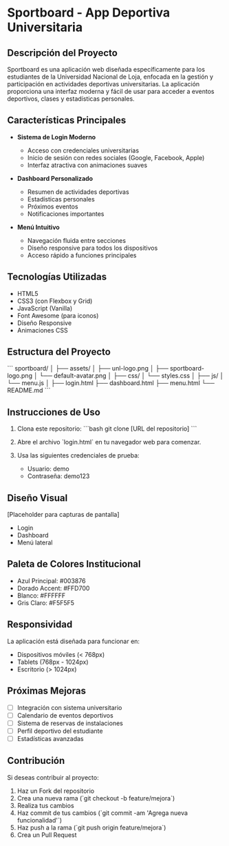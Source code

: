 # Sportboard - App Deportiva Universitaria

## Descripción del Proyecto

Sportboard es una aplicación web diseñada específicamente para los estudiantes de la Universidad Nacional de Loja, enfocada en la gestión y participación en actividades deportivas universitarias. La aplicación proporciona una interfaz moderna y fácil de usar para acceder a eventos deportivos, clases y estadísticas personales.

## Características Principales

- **Sistema de Login Moderno**
  - Acceso con credenciales universitarias
  - Inicio de sesión con redes sociales (Google, Facebook, Apple)
  - Interfaz atractiva con animaciones suaves

- **Dashboard Personalizado**
  - Resumen de actividades deportivas
  - Estadísticas personales
  - Próximos eventos
  - Notificaciones importantes

- **Menú Intuitivo**
  - Navegación fluida entre secciones
  - Diseño responsive para todos los dispositivos
  - Acceso rápido a funciones principales

## Tecnologías Utilizadas

- HTML5
- CSS3 (con Flexbox y Grid)
- JavaScript (Vanilla)
- Font Awesome (para iconos)
- Diseño Responsive
- Animaciones CSS

## Estructura del Proyecto

\`\`\`
sportboard/
│
├── assets/
│   ├── unl-logo.png
│   ├── sportboard-logo.png
│   └── default-avatar.png
│
├── css/
│   └── styles.css
│
├── js/
│   └── menu.js
│
├── login.html
├── dashboard.html
├── menu.html
└── README.md
\`\`\`

## Instrucciones de Uso

1. Clona este repositorio:
   \`\`\`bash
   git clone [URL del repositorio]
   \`\`\`

2. Abre el archivo \`login.html\` en tu navegador web para comenzar.

3. Usa las siguientes credenciales de prueba:
   - Usuario: demo
   - Contraseña: demo123

## Diseño Visual

[Placeholder para capturas de pantalla]

- Login
- Dashboard
- Menú lateral

## Paleta de Colores Institucional

- Azul Principal: #003876
- Dorado Accent: #FFD700
- Blanco: #FFFFFF
- Gris Claro: #F5F5F5

## Responsividad

La aplicación está diseñada para funcionar en:
- Dispositivos móviles (< 768px)
- Tablets (768px - 1024px)
- Escritorio (> 1024px)

## Próximas Mejoras

- [ ] Integración con sistema universitario
- [ ] Calendario de eventos deportivos
- [ ] Sistema de reservas de instalaciones
- [ ] Perfil deportivo del estudiante
- [ ] Estadísticas avanzadas

## Contribución

Si deseas contribuir al proyecto:
1. Haz un Fork del repositorio
2. Crea una nueva rama (\`git checkout -b feature/mejora\`)
3. Realiza tus cambios
4. Haz commit de tus cambios (\`git commit -am 'Agrega nueva funcionalidad'\`)
5. Haz push a la rama (\`git push origin feature/mejora\`)
6. Crea un Pull Request



